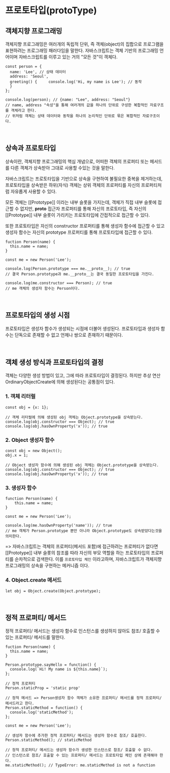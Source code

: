 # 프로토타입(protoType)

## 객체지향 프로그래밍

객체지향 프로그래밍은 여러개의 독립적 단위, 즉 객체(object)의 집합으로 프로그램을 표현하려는 프로그래밍 패러다임을 말한다.
자바스크립트는 객체 기반의 프로그래밍 언어이며 자바스크립트를 이루고 있는 거의 "모든 것"이 객체다.
```
const person = {
  name: 'Lee', // 상태 데이터
  address: 'Seoul',
  greeting() {     console.log('Hi, my name is Lee'); // 동작
  }
};

console.log(person); // {name: "Lee", address: "Seoul"}
// name, address "속성"을 통해 여러개의 값을 하나의 단위로 구성한 복합적인 자료구조를 객체라고 한다.
// 위처럼 객체는 상태 데이터와 동작을 하나의 논리적인 단위로 묶은 복합적인 자료구조이다.
```

<br/>

## 상속과 프로토타입

상속이란, 객체지향 프로그래밍의 핵심 개념으로, 어떠한 객체의 프로퍼티 또는 메서드를 다른 객체가 상속받아 그대로 사용할 수있는 것을 말한다. 

자바스크립트는 프로토타입을 기반으로 상속을 구현하여 불필요한 중복을 제거하는데, 프로토타입을 상속받은 하위(자식) 객체는 상위 객체의 프로퍼티를 자신의 프로퍼티처럼 자유롭게 사용할 수 있다.

모든 객체는 [[Prototype]] 이라는 내부 슬롯을 가지는데, 객체가 직접 내부 슬롯에 접근할 수 없지만, __proto__ 접근자 프로퍼티를 통해 자신의 프로토타입, 즉 자신의 [[Prototype]] 내부 슬롯이 가리키는 프로토타입에 간접적으로 접근할 수 있다.

또한 프로토타입은 자신의 constructor 프로퍼티를 통해 생성자 함수에 접근할 수 있고 생성자 함수는 자신의 prototype 프로퍼티를 통해 프로토타입에 접근할 수 있다.
```
fuction Person(name) {
  this.name = name;
}

const me = new Person('Lee');

console.log(Person.prototype === me.__proto__); // true
// 결국 Person.prototype과 me.__proto__는 결국 동일한 프로토타입을 가진다.

console.log(me.constructor === Person); // true
// me 객체의 생성자 함수는 Person이다.
```

<br/>

## 프로토타입의 생성 시점

프로토타입은 생성자 함수가 생성되는 시점에 더불어 생성된다.
프로토타입과 생성자 함수는 단독으로 존재할 수 없고 언제나 쌍으로 존재하기 때문이다.

<br/>

## 객체 생성 방식과 프로토타입의 결정

객체는 다양한 생성 방법이 있고, 그에 따라 프로토타입이 결정된다. 하지만 추상 연산 OrdinaryObjectCreate에 의해 생성된다는 공통점이 있다.


### 1. 객체 리터럴
```
const obj = {x: 1};

// 객체 리터럴에 의해 생성된 obj 객체는 Object.prototype을 상속받는다.
console.log(obj.constructor === Object); // true
console.log(obj.hasOwnProperty('x')); // true
```

### 2. Object 생성자 함수
```
const obj = new Object();
obj.x = 1;

// Object 생성자 함수에 의해 생성된 obj 객체는 Object.prototype을 상속받는다.
console.log(obj.constructor === Object); // true
console.log(obj.hasOwnProperty('x')); // true
```

### 3. 생성자 함수
```
function Person(name) {
    this.name = name;
}

const me = new Person('Lee');

console.log(me.hasOwnProperty('name')); // true
// me 객체가 Person.prototype 뿐만 아니라 Object.prototype도 상속받았다는것을 의미한다.
```
=> 자바스크립트는 객체의 프로퍼티(메서드 포함)에 접근하려는 프로퍼티가 없다면 [[Prototype]] 내부 슬롯의 참조를 따라 자신의 부모 역할을 하는 프로토타입의 프로퍼티를 순차적으로 검색한다.
이를 `프로토타입 체인` 이라고하며, 자바스크립트가 객체지향 프로그래밍의 상속을 구현하는 메커니즘 이다.

### 4. Object.create 메서드
```
let obj = Object.create(Object.prototype);
```

<br/>

## 정적 프로퍼티/ 메서드

정적 프로퍼티/ 메서드는 생성자 함수로 인스턴스를 생성하지 않아도 참조/ 호출할 수 있는 프로퍼티/ 메서드를 말한다.
```
fuction Person(name) {
  this.name = name;
}

Person.prototype.sayHello = function() {
  console.log(`Hi! My name is ${this.name}`);
};

// 정적 프로퍼티
Person.staticProp = 'static prop'

// 정적 메서드 => Person생성자 함수 객체가 소유한 프로퍼티/ 메서드를 정적 프로퍼티/ 메서드라고 한다.
Person.staticMethod = function() {
  console.log('staticMethod');
};

const me = new Person('Lee');

// 생성자 함수에 추가한 정적 프로퍼티/ 메서드는 생성자 함수로 참조/ 호출한다.
Person.staticMethod(); // staticMethod

// 정적 프로퍼티/ 메서드는 생성자 함수가 생성한 인스턴스로 참조/ 호출할 수 없다.
// 인스턴스로 참조/ 호출할 수 있는 프로퍼티/ 메서드는 프로토타입 체인 상에 존재해야 한다.
me.staticMethod(); // TypeError: me.staticMethod is not a function
```

